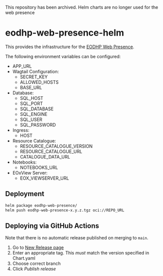 This repository has been archived. Helm charts are no longer used for the web presence

# eodhp-web-presence-helm

This provides the infrastructure for the [EODHP Web Presence](https://github.com/UKEODHP/eodhp-web-presence).

The following environment variables can be configured:
- APP_URL
- Wagtail Configuration:
  - SECRET_KEY
  - ALLOWED_HOSTS
  - BASE_URL
- Database:
  - SQL_HOST
  - SQL_PORT
  - SQL_DATABASE
  - SQL_ENGINE
  - SQL_USER
  - SQL_PASSWORD
- Ingress:
  - HOST
- Resource Catalogue:
  - RESOURCE_CATALOGUE_VERSION
  - RESOURCE_CATALOGUE_URL
  - CATALOGUE_DATA_URL
- Notebooks:
  - NOTEBOOKS_URL
- EOxView Server:
  - EOX_VIEWSERVER_URL

## Deployment
```bash
helm package eodhp-web-presence/
helm push eodhp-web-presence-x.y.z.tgz oci://REPO_URL
```


## Deploying via GitHub Actions
Note that there is no automatic release published on merging to `main`.
1. Go to [New Release page](https://github.com/UKEODHP/eodhp-web-presence-helm/releases/new)
2. Enter an appropriate tag. This _must_ match the version specified in Chart.yaml
3. Choose correct branch
4. Click _Publish release_